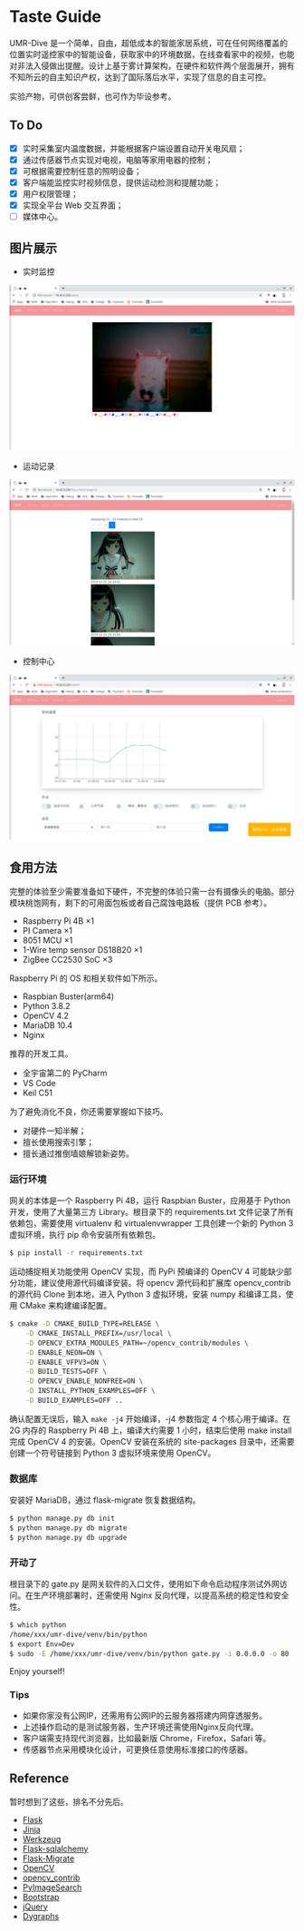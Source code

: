 # Taste Guide

UMR-Dive 是一个简单，自由，超低成本的智能家居系统，可在任何网络覆盖的位置实时遥控家中的智能设备，获取家中的环境数据，在线查看家中的视频，也能对非法入侵做出提醒。设计上基于雾计算架构，在硬件和软件两个层面展开，拥有不知所云的自主知识产权，达到了国际落后水平，实现了信息的自主可控。

实验产物，可供创客尝鲜，也可作为毕设参考。

## To Do

- [x] 实时采集室内温度数据，并能根据客户端设置自动开关电风扇；
- [x] 通过传感器节点实现对电视，电脑等家用电器的控制；
- [x] 可根据需要控制任意的照明设备；
- [x] 客户端能监控实时视频信息，提供运动检测和提醒功能；
- [x] 用户权限管理；
- [x] 实现全平台 Web 交互界面；
- [ ] 媒体中心。

## 图片展示

- 实时监控

![](./docs/camera_page.png)

- 运动记录

![](./docs/motion_catch.png)

- 控制中心

![](./docs/control_page.png)

## 食用方法

完整的体验至少需要准备如下硬件，不完整的体验只需一台有摄像头的电脑。部分模块桃饱网有，剩下的可用面包板或者自己腐蚀电路板（提供 PCB 参考）。
 
- Raspberry Pi 4B ×1
- PI Camera ×1
- 8051 MCU ×1
- 1-Wire temp sensor DS18B20 ×1
- ZigBee CC2530 SoC ×3

Raspberry Pi 的 OS 和相关软件如下所示。

- Raspbian Buster(arm64)
- Python 3.8.2
- OpenCV 4.2
- MariaDB 10.4
- Nginx

推荐的开发工具。

- 全宇宙第二的 PyCharm
- VS Code
- Keil C51

为了避免消化不良，你还需要掌握如下技巧。

- 对硬件一知半解；
- 擅长使用搜索引擎；
- 擅长通过推倒墙娘解锁新姿势。

### 运行环境

网关的本体是一个 Raspberry Pi 4B，运行 Raspbian Buster，应用基于 Python 开发，使用了大量第三方 Library。根目录下的 requirements.txt 文件记录了所有依赖包，需要使用 virtualenv 和 virtualenvwrapper 工具创建一个新的 Python 3 虚拟环境，执行 pip 命令安装所有依赖包。

```bash
$ pip install -r requirements.txt
```

运动捕捉相关功能使用 OpenCV 实现，而 PyPi 预编译的 OpenCV 4 可能缺少部分功能，建议使用源代码编译安装。将 opencv 源代码和扩展库 opencv_contrib 的源代码 Clone 到本地，进入 Python 3 虚拟环境，安装 numpy 和编译工具，使用 CMake 来构建编译配置。

```bash
$ cmake -D CMAKE_BUILD_TYPE=RELEASE \
    -D CMAKE_INSTALL_PREFIX=/usr/local \
    -D OPENCV_EXTRA_MODULES_PATH=~/opencv_contrib/modules \
    -D ENABLE_NEON=ON \
    -D ENABLE_VFPV3=ON \
    -D BUILD_TESTS=OFF \
    -D OPENCV_ENABLE_NONFREE=ON \
    -D INSTALL_PYTHON_EXAMPLES=OFF \
    -D BUILD_EXAMPLES=OFF ..
```

确认配置无误后，输入 `make -j4` 开始编译，-j4 参数指定 4 个核心用于编译。在 2G 内存的 Raspberry Pi 4B 上，编译大约需要 1 小时，结束后使用 make install 完成 OpenCV 4 的安装。OpenCV 安装在系统的 site-packages 目录中，还需要创建一个符号链接到 Python 3 虚拟环境来使用 OpenCV。

### 数据库

安装好 MariaDB，通过 flask-migrate 恢复数据结构。

```bash
$ python manage.py db init
$ python manage.py db migrate
$ python manage.py db upgrade
```

### 开动了

根目录下的 gate.py 是网关软件的入口文件，使用如下命令启动程序测试外网访问。在生产环境部署时，还需使用 Nginx 反向代理，以提高系统的稳定性和安全性。

```bash
$ which python
/home/xxx/umr-dive/venv/bin/python
$ export Env=Dev
$ sudo -E /home/xxx/umr-dive/venv/bin/python gate.py -i 0.0.0.0 -o 80
```

Enjoy yourself!

### Tips

- 如果你家没有公网IP，还需用有公网IP的云服务器搭建内网穿透服务。
- 上述操作启动的是测试服务器，生产环境还需使用Nginx反向代理。
- 客户端需支持现代浏览器，比如最新版 Chrome，Firefox，Safari 等。
- 传感器节点采用模块化设计，可更换任意使用标准接口的传感器。

## Reference

暂时想到了这些，排名不分先后。

- [Flask](https://github.com/pallets/flask)
- [Jinja](https://github.com/pallets/jinja)
- [Werkzeug](https://github.com/pallets/werkzeug)
- [Flask-sqlalchemy](https://github.com/pallets/flask-sqlalchemy)
- [Flask-Migrate](https://github.com/miguelgrinberg/flask-migrate/)
- [OpenCV](https://github.com/opencv/opencv)
- [opencv_contrib](https://github.com/opencv/opencv_contrib)
- [PyImageSearch](https://www.pyimagesearch.com/)
- [Bootstrap](https://github.com/twbs/bootstrap)
- [jQuery](https://github.com/jquery/jquery)
- [Dygraphs](https://github.com/danvk/dygraphs)